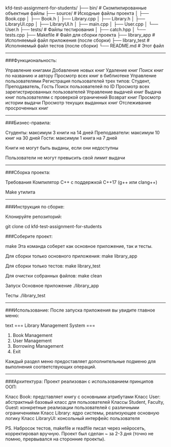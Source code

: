 kfd-test-assignment-for-students/
├── bin/                    # Скомпилированные объектные файлы
├── source/                 # Исходные файлы проекта
│   ├── Book.cpp
│   ├── Book.h
│   ├── Library.cpp
│   ├── Library.h
│   ├── LibraryUI.cpp
│   ├── LibraryUI.h
│   ├── main.cpp
│   ├── User.cpp
│   └── User.h
├── tests/                  # Файлы тестирования
│   ├── catch.hpp
│   └── tests.cpp
├── Makefile               # Файл для сборки проекта
├── library_app            # Исполняемый файл приложения (после сборки)
├── library_test           # Исполняемый файл тестов (после сборки)
└── README.md              # Этот файл

---
###Функциональность:

Управление книгами
Добавление новых книг
Удаление книг
Поиск книг по названию и автору
Просмотр всех книг в библиотеке
Управление пользователями
Регистрация пользователей трех типов: Студент, Преподаватель, Гость
Поиск пользователей по ID
Просмотр всех зарегистрированных пользователей
Управление выдачей книг
Выдача книг пользователям с проверкой ограничений
Возврат книг
Просмотр истории выдачи
Просмотр текущих выданных книг
Отслеживание просроченных книг

---
###Бизнес-правила:

Студенты: максимум 3 книги на 14 дней
Преподаватели: максимум 10 книг на 30 дней
Гости: максимум 1 книга на 7 дней

Книги не могут быть выданы, если они недоступны

Пользователи не могут превысить свой лимит выдачи

---
###Сборка проекта:

Требования
Компилятор C++ с поддержкой C++17 (g++ или clang++)

Make утилита

---
###Инструкция по сборке:

Клонируйте репозиторий:

git clone <repository-url>
cd kfd-test-assignment-for-students

###Соберите проект:

make
Эта команда соберет как основное приложение, так и тесты.

Для сборки только основного приложения:
make library_app

Для сборки только тестов:
make library_test

Для очистки собранных файлов:
make clean

Запуск
Основное приложение
./library_app

Тесты
./library_test

---
###Использование:
После запуска приложения вы увидите главное меню:

text
=== Library Management System ===
1. Book Management
2. User Management
3. Borrowing Management
0. Exit

Каждый раздел меню предоставляет дополнительные подменю для выполнения соответствующих операций.

---
###Архитектура:
Проект реализован с использованием принципов ООП:

Класс Book: представляет книгу с основными атрибутами
Класс User: абстрактный базовый класс для пользователей
Классы Student, Faculty, Guest: конкретные реализации пользователей с различными ограничениями
Класс Library: ядро системы, реализующее основную логику
Класс LibraryUI: консольный интерфейс пользователя


PS. Набросок тестов, makefile и readfile писал через нейросеть, корректировал вручную. Проект был сделан ~ за 2-3 дня (точно не помню, прервывался на сторонние проекты).